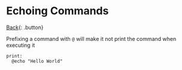 # Echoing Commands

[Back](../../index.md#makefile){: .button}

Prefixing a command with `@` will make it not print the command when executing it

```
print:
  @echo "Hello World"
```

